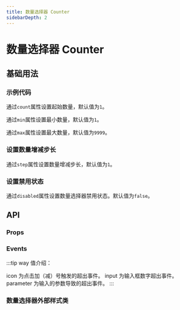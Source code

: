 ```yaml
---
title: 数量选择器 Counter
sidebarDepth: 2
---
```


# 数量选择器 Counter

## 基础用法

### 示例代码

通过`count`属性设置起始数量，默认值为`1`。

通过`min`属性设置最小数量，默认值为`1`。

通过`max`属性设置最大数量，默认值为`9999`。

<template><counter-demos></counter-demos></template>

### 设置数量增减步长

通过`step`属性设置数量增减步长，默认值为`1`。

<template><counter-step-demos></counter-step-demos></template>

### 设置禁用状态

通过`disabled`属性设置数量选择器禁用状态。默认值为`false`。

<template><counter-disabled-demos></counter-disabled-demos></template>

## API

### Props

<template><counter-props></counter-props></template>

### Events

<template><counter-events></counter-events></template>

:::tip
way 值介绍：

icon 为点击加（减）号触发的超出事件。
input 为输入框数字超出事件。
parameter 为输入的参数导致的超出事件。
:::

### 数量选择器外部样式类

<template><counter-custom-class></counter-custom-class></template>
